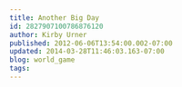 ```yaml
---
title: Another Big Day
id: 2827907100786876120
author: Kirby Urner
published: 2012-06-06T13:54:00.002-07:00
updated: 2014-03-28T11:46:03.163-07:00
blog: world_game
tags: 
---
```


